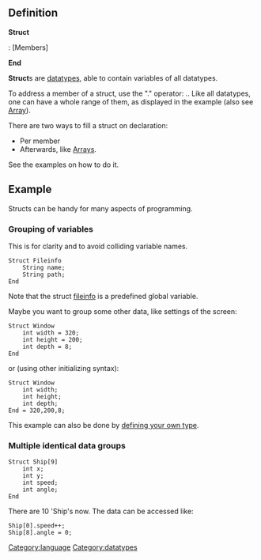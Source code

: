 Definition
----------

**Struct** <struct name>

:   \[Members\]

**End**

**Struct**s are [datatypes](datatypes "wikilink"), able to contain
variables of all datatypes.

To address a member of a struct, use the "." operator:
*<structname>.<membername>*. Like all datatypes, one can have a whole
range of them, as displayed in the example (also see
[Array](Array "wikilink")).

There are two ways to fill a struct on declaration:

-   Per member
-   Afterwards, like [Arrays](Array "wikilink").

See the examples on how to do it.

Example
-------

Structs can be handy for many aspects of programming.

### Grouping of variables

This is for clarity and to avoid colliding variable names.

    Struct Fileinfo
        String name;
        String path;
    End

Note that the struct [fileinfo](fileinfo "wikilink") is a predefined
global variable.

Maybe you want to group some other data, like settings of the screen:

    Struct Window
        int width = 320;
        int height = 200;
        int depth = 8;
    End

or (using other initializing syntax):

    Struct Window
        int width;
        int height;
        int depth;
    End = 320,200,8;

This example can also be done by [defining your own
type](Type#Example "wikilink").

### Multiple identical data groups

    Struct Ship[9]
        int x;
        int y;
        int speed;
        int angle;
    End

There are 10 'Ship's now. The data can be accessed like:

    Ship[0].speed++;
    Ship[8].angle = 0;

<Category:language> <Category:datatypes>
